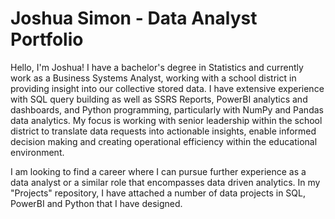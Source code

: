# Joshua Simon - Data Analyst Portfolio
Hello, I'm Joshua! I have a bachelor's degree in Statistics and currently work as a Business Systems Analyst, working with a school district in providing insight into our collective stored data. I have extensive experience with SQL query building as well as SSRS Reports, PowerBI analytics and dashboards, and Python programming, particularly with NumPy and Pandas data analytics. My focus is working with senior leadership within the school district to translate data requests into actionable insights, enable informed decision making and creating operational efficiency within the educational environment.

I am looking to find a career where I can pursue further experience as a data analyst or a similar role that encompasses data driven analytics. In my "Projects" repository, I have attached a number of data projects in SQL, PowerBI and Python that I have designed.
